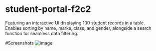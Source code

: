 # student-portal-f2c2
Featuring an interactive UI displaying 100 student records in a table. Enables sorting by name, marks, class, and gender, alongside a search function for seamless data filtering.

#Screenshots
![image](https://github.com/VaibhavMali001/student-portal-f2c2/assets/139566561/847ba0f1-7717-4bfe-9765-5e634ebeeaf1)

